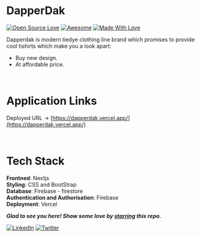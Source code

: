 # DapperDak
[![Open Source Love](https://badges.frapsoft.com/os/v2/open-source.svg?v=103)](https://github.com/devanshdixit)
[![Awesome](https://cdn.rawgit.com/sindresorhus/awesome/d7305f38d29fed78fa85652e3a63e154dd8e8829/media/badge.svg)](https://github.com/devanshdixit) [![Made With Love](https://img.shields.io/badge/Made%20With-Love-orange.svg)](https://github.com/devanshdixit)

Dapperdak is modern tiedye clothing line brand which promises to provide cool tishirts which make you a look apart:
- Buy new design.
- At affordable price.

<br>

# Application Links

Deployed URL -> [https://dapperdak.vercel.app/](https://dapperdak.vercel.app/)


<br/>

# Tech Stack

<b>Frontned</b>: Nextjs
<br>
<b>Styling</b>: CSS and BootStrap
<br>
<b>Database</b>: Firebase - firestore
<br>
<b>Authentication and Authorisation</b>: Firebase
<br>
<b>Deployment</b>: Vercel


***Glad to see you here! Show some love by [starring](https://github.com/smilegupta/notes-yard-frontend/) this repo.***

   [![LinkedIn](https://img.shields.io/static/v1.svg?label=connect&message=@devanshudixit&color=grey&logo=linkedin&style=flat&logoColor=white&colorA=blue)](https://www.linkedin.com/in/devanshudixit01/) [![Twitter](https://img.shields.io/static/v1.svg?label=connect&message=@devanshudixit&color=grey&logo=twitter&style=flat&logoColor=white&colorA=blue)](https://twitter.com/devanshdixit13)
